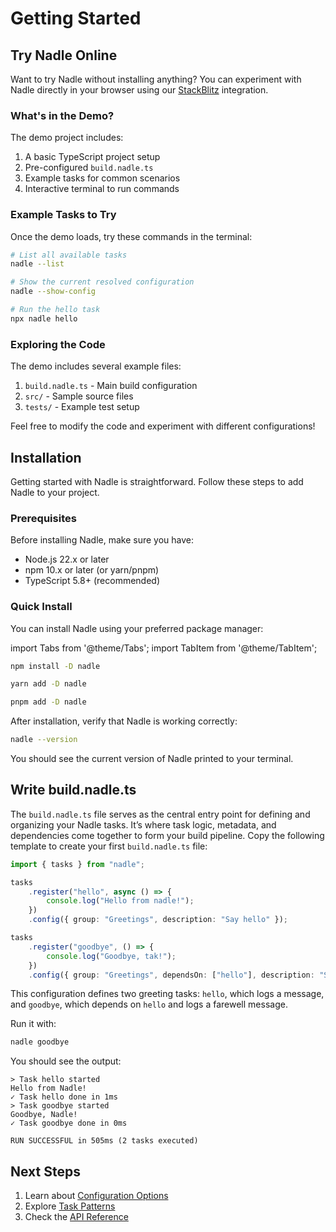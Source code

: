# Getting Started

## Try Nadle Online

Want to try Nadle without installing anything? You can experiment with Nadle directly 
in your browser using our [StackBlitz](https://stackblitz.com/github/nadle/nadle-demo) integration.

### What's in the Demo?

The demo project includes:

1. A basic TypeScript project setup
2. Pre-configured `build.nadle.ts`
3. Example tasks for common scenarios
4. Interactive terminal to run commands

### Example Tasks to Try

Once the demo loads, try these commands in the terminal:

```bash
# List all available tasks
nadle --list

# Show the current resolved configuration
nadle --show-config

# Run the hello task
npx nadle hello
```

### Exploring the Code

The demo includes several example files:

1. `build.nadle.ts` - Main build configuration
2. `src/` - Sample source files
3. `tests/` - Example test setup

Feel free to modify the code and experiment with different configurations!

## Installation

Getting started with Nadle is straightforward. Follow these steps to add Nadle to your project.

### Prerequisites

Before installing Nadle, make sure you have:

- Node.js 22.x or later
- npm 10.x or later (or yarn/pnpm)
- TypeScript 5.8+ (recommended)

### Quick Install

You can install Nadle using your preferred package manager:

import Tabs from '@theme/Tabs';
import TabItem from '@theme/TabItem';

<Tabs>
  <TabItem value="npm" label="npm">

```bash
npm install -D nadle
```

  </TabItem>
  <TabItem value="yarn" label="yarn">

```bash
yarn add -D nadle
```

  </TabItem>
  <TabItem value="pnpm" label="pnpm">

```bash
pnpm add -D nadle
```

  </TabItem>
</Tabs>

After installation, verify that Nadle is working correctly:

```bash
nadle --version
```

You should see the current version of Nadle printed to your terminal.

## Write build.nadle.ts

The `build.nadle.ts` file serves as the central entry point for defining and organizing your Nadle tasks. 
It’s where task logic, metadata, and dependencies come together to form your build pipeline. 
Copy the following template to create your first `build.nadle.ts` file:

```typescript
import { tasks } from "nadle";

tasks
	.register("hello", async () => {
		console.log("Hello from nadle!");
	})
	.config({ group: "Greetings", description: "Say hello" });

tasks
	.register("goodbye", () => {
		console.log("Goodbye, tak!");
	})
	.config({ group: "Greetings", dependsOn: ["hello"], description: "Say goodbye" });
```

This configuration defines two greeting tasks: `hello`, which logs a message, and `goodbye`, 
which depends on `hello` and logs a farewell message.

Run it with:
```bash
nadle goodbye
```

You should see the output:
```
> Task hello started                                                                                                                                    
Hello from Nadle!
✓ Task hello done in 1ms                                                                                                                                
> Task goodbye started                                                                                                                                  
Goodbye, Nadle!
✓ Task goodbye done in 0ms                                                                                                                              
                                                                                                                                                        
RUN SUCCESSFUL in 505ms (2 tasks executed)
```

## Next Steps

1. Learn about [Configuration Options](./configuration.md)
2. Explore [Task Patterns](../features/overview.md)
3. Check the [API Reference](../api/configure.md) 